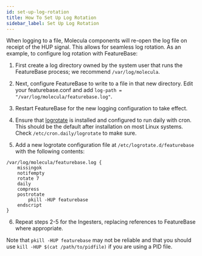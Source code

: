 ```yaml
---
id: set-up-log-rotation
title: How To Set Up Log Rotation
sidebar_label: Set Up Log Rotation
---
```




When logging to a file, Molecula components will re-open the log file on receipt of the HUP signal. This allows for seamless log rotation. As an example, to configure log rotation with FeatureBase:

1. First create a log directory owned by the system user that runs the FeatureBase process; we recommend `/var/log/molecula`.

2. Next, configure FeatureBase to write to a file in that new directory. Edit your featurebase.conf and add `log-path = "/var/log/molecula/featurebase.log"`.

3. Restart FeatureBase for the new logging configuration to take effect.

4. Ensure that [logrotate](https://linux.die.net/man/8/logrotate) is installed and configured to run daily with cron. This should be the default after installation on most Linux systems. Check `/etc/cron.daily/logrotate` to make sure.

5. Add a new logrotate configuration file at `/etc/logrotate.d/featurebase` with the following contents:

```text
/var/log/molecula/featurebase.log {
    missingok
    notifempty
    rotate 7
    daily
    compress
    postrotate
        pkill -HUP featurebase
    endscript
}
```

6. Repeat steps 2-5 for the Ingesters, replacing references to FeatureBase where appropriate.

Note that `pkill -HUP featurebase` may not be reliable and that you should use `kill -HUP $(cat /path/to/pidfile)` if you are using a PID file.

